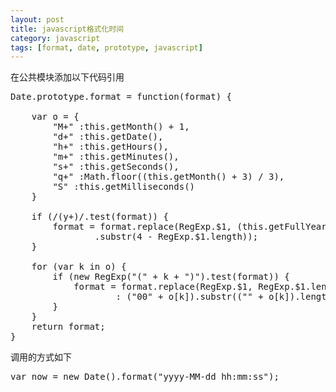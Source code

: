 ```yaml
---
layout: post
title: javascript格式化时间
category: javascript
tags: [format, date, prototype, javascript]
---
```


在公共模块添加以下代码引用

<pre class="prettyprint linenums">
Date.prototype.format = function(format) {

    var o = {
        "M+" :this.getMonth() + 1,
        "d+" :this.getDate(),
        "h+" :this.getHours(),
        "m+" :this.getMinutes(),
        "s+" :this.getSeconds(),
        "q+" :Math.floor((this.getMonth() + 3) / 3),
        "S" :this.getMilliseconds()
    }

    if (/(y+)/.test(format)) {
        format = format.replace(RegExp.$1, (this.getFullYear() + "")
                .substr(4 - RegExp.$1.length));
    }

    for (var k in o) {
        if (new RegExp("(" + k + ")").test(format)) {
            format = format.replace(RegExp.$1, RegExp.$1.length == 1 ? o[k]
                    : ("00" + o[k]).substr(("" + o[k]).length));
        }
    }
    return format;
}
</pre>

调用的方式如下

<pre class="prettyprint linenums">
var now = new Date().format("yyyy-MM-dd hh:mm:ss");
</pre>

